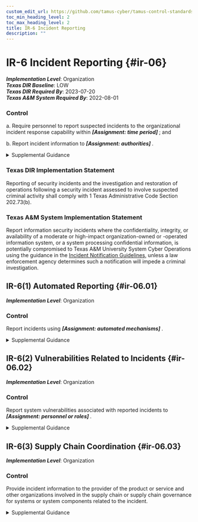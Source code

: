 ```yaml
---
custom_edit_url: https://github.com/tamus-cyber/tamus-control-standards/tree/main/content/tamus.edu/TAMUS_profile.yaml
toc_min_heading_level: 2
toc_max_heading_level: 2
title: IR-6 Incident Reporting
description: ""
---
```


# IR-6 Incident Reporting {#ir-06}

_**Implementation Level**_: Organization\
_**Texas DIR Baseline**_: LOW\
_**Texas DIR Required By**_: 2023-07-20\
_**Texas A&M System Required By**_: 2022-08-01

### Control



a. Require personnel to report suspected incidents to the organizational incident response capability within <strong title="ir-06_odp.01"> <em>[Assignment: time period]</em> </strong> ; and

b. Report incident information to <strong title="ir-06_odp.02"> <em>[Assignment: authorities]</em> </strong>.


<details><summary>Supplemental Guidance</summary>The types of incidents reported, the content and timeliness of the reports, and the designated reporting authorities reflect applicable laws, executive orders, directives, regulations, policies, standards, and guidelines. Incident information can inform risk assessments, control effectiveness assessments, security requirements for acquisitions, and selection criteria for technology products.</details>

### Texas DIR Implementation Statement

Reporting of security incidents and the investigation and restoration of operations following a security incident assessed to involve suspected criminal activity shall comply with 1 Texas Administrative Code Section 202.73(b).


### Texas A&M System Implementation Statement

Report information security incidents where the confidentiality, integrity, or availability of a moderate or high-impact organization-owned or -operated information system, or a system processing confidential information, is potentially compromised to Texas A&M University System Cyber Operations using the guidance in the [Incident Notification Guidelines](https://cyber.tamus.edu/policy/guidelines/incident-notification/), unless a law enforcement agency determines such a notification will impede a criminal investigation.



## IR-6(1) Automated Reporting {#ir-06.01}

_**Implementation Level**_: Organization

### Control

Report incidents using <strong title="ir-06.01_odp"> <em>[Assignment: automated mechanisms]</em> </strong>.


<details><summary>Supplemental Guidance</summary>The recipients of incident reports are specified in [IR-6b](#ir-6_smt.b) . Automated reporting mechanisms include email, posting on websites (with automatic updates), and automated incident response tools and programs.</details>


## IR-6(2) Vulnerabilities Related to Incidents {#ir-06.02}

_**Implementation Level**_: Organization

### Control

Report system vulnerabilities associated with reported incidents to <strong title="ir-06.02_odp"> <em>[Assignment: personnel or roles]</em> </strong>.


<details><summary>Supplemental Guidance</summary>Reported incidents that uncover system vulnerabilities are analyzed by organizational personnel including system owners, mission and business owners, senior agency information security officers, senior agency officials for privacy, authorizing officials, and the risk executive (function). The analysis can serve to prioritize and initiate mitigation actions to address the discovered system vulnerability.</details>


## IR-6(3) Supply Chain Coordination {#ir-06.03}

_**Implementation Level**_: Organization

### Control

Provide incident information to the provider of the product or service and other organizations involved in the supply chain or supply chain governance for systems or system components related to the incident.


<details><summary>Supplemental Guidance</summary>Organizations involved in supply chain activities include product developers, system integrators, manufacturers, packagers, assemblers, distributors, vendors, and resellers. Entities that provide supply chain governance include the Federal Acquisition Security Council (FASC). Supply chain incidents include compromises or breaches that involve information technology products, system components, development processes or personnel, distribution processes, or warehousing facilities. Organizations determine the appropriate information to share and consider the value gained from informing external organizations about supply chain incidents, including the ability to improve processes or to identify the root cause of an incident.</details>
